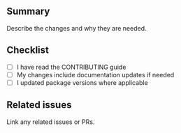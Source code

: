 ## Summary

Describe the changes and why they are needed.

## Checklist

- [ ] I have read the CONTRIBUTING guide
- [ ] My changes include documentation updates if needed
- [ ] I updated package versions where applicable

## Related issues

Link any related issues or PRs.
